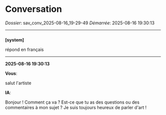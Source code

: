 # Conversation
_Dossier_: sav_conv_2025-08-16_19-29-49
_Démarrée_: 2025-08-16 19:30:13

---

###   
**[system]**


répond en français


---
**2025-08-16 19:30:13**

**Vous**:

salut l'artiste

**IA**:

Bonjour ! Comment ça va ? Est-ce que tu as des questions ou des commentaires à mon sujet ? Je suis toujours heureux de parler d'art !
